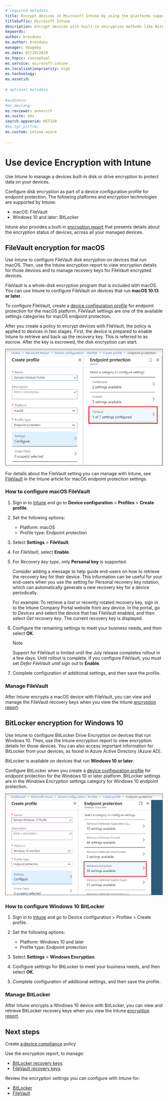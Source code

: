 ```yaml
---
# required metadata
title: Encrypt devices in Microsoft Intune by using the platforms supported encryption methods 
titleSuffix: Microsoft Intune
description: Encrypt devices with built-in encryption methods like BitLocker or FileVault, and manage the recovery keys for those encrypted devices from within the Intune portal. 
keywords:
author: brenduns
ms.author: brenduns
manager: dougeby
ms.date: 07/19/2019
ms.topic: conceptual
ms.service: microsoft-intune
ms.localizationpriority: high
ms.technology:
ms.assetid:  

# optional metadata

#audience:
#ms.devlang:
ms.reviewer: annovich
ms.suite: ems
search.appverid: MET150
#ms.tgt_pltfrm:
ms.custom: intune-azure

---
```


# Use device Encryption with Intune  

Use Intune to manage a devices built-in disk or drive encryption to protect data on your devices.  

Configure disk encryption as part of a device configuration profile for endpoint protection. The following platforms and encryption technologies are supported by Intune:  
- macOS: FileVault   
- Windows 10 and later: BitLocker  

Intune also provides a built-in [encryption report](encryption-monitor.md) that presents details about the encryption status of devices, across all your managed devices.  

## FileVault encryption for macOS  

Use Intune to configure FileVault disk encryption on devices that run macOS. Then, use the Intune encryption report to view encryption details for those devices and to manage recovery keys for FileVault encrypted devices.  

FileVault is a whole-disk encryption program that is included with macOS. You can use Intune to configure FileVault on devices that run **macOS 10.13 or later**.  

To configure FileVault, create a [device configuration profile](device-profile-create.md) for endpoint protection for the macOS platform. FileVault settings are one of the available settings categories for macOS endpoint protection.  

After you create a policy to encrypt devices with FileVault, the policy is applied to devices in two stages. First, the device is prepared to enable Intune to retrieve and back up the recovery key. This is referred to as escrow. After the key is escrowed, the disk encryption can start.

![FileVault settings](./media/encrypt-devices/filevault-settings.png)

For details about the FileVault setting you can manage with Intune, see [FileVault](endpoint-protection-macos.md#filevault) in the Intune article for macOS endpoint protection settings.  

### How to configure macOS FileVault 

1. Sign in to [Intune](https://go.microsoft.com/fwlink/?linkid=2090973) and go to **Device configuration** > **Profiles** > **Create profile**.  

2. Set the following options:  

   - Platform: macOS  
   - Profile type: Endpoint protection  

3. Select **Settings** > **FileVault**.

4. For *FileVault*, select **Enable**.  

5. For *Recovery key type*, only **Personal key** is supported.  

   Consider adding a message to help guide end-users on how to retrieve the recovery key for their device. This information can be useful for your end-users when you use the setting for Personal recovery key rotation, which can automatically generate a new recovery key for a device periodically.  
   
   For example:  To retrieve a lost or recently rotated recovery key, sign in to the Intune Company Portal website from any device. In the portal, go to *Devices* and select the device that has FileVault enabled, and then select *Get recovery key*. The current recovery key is displayed.  

6. Configure the remaining settings to meet your business needs, and then select **OK**.  
   
   > [!NOTE]
   > Support for FileVault is limited until the July release completes rollout in a few days. Until rollout is complete, if you configure FileVault, you must set *Defer FileVault until sign out* to **Enable**.   

7. Complete configuration of additional settings, and then save the profile.  

###  Manage FileVault  

After Intune encrypts a macOS device with FileVault, you can view and manage the FileVault recovery keys when you view the Intune [encryption report](encryption-monitor.md).  

## BitLocker encryption for Windows 10  

Use Intune to configure BitLocker Drive Encryption on devices that run Windows 10. Then, use the Intune encryption report to view encryption details for those devices. You can also access important information for BitLocker from your devices, as found in Azure Active Directory (Azure AD).  

BitLocker is available on devices that run **Windows 10 or later**.  

Configure BitLocker when you create a [device configuration profile](device-profile-create.md) for endpoint protection for the Windows 10 or later platform. BitLocker settings are in the Windows Encryption settings category for Windows 10 endpoint protection.    

![BitLocker settings](./media/encrypt-devices/bitlocker-settings.png) 

### How to configure Windows 10 BitLocker  

1. Sign in to [Intune](https://go.microsoft.com/fwlink/?linkid=2090973) and go to Device configuration > Profiles > Create profile.  

2. Set the following options:  
   - Platform: Windows 10 and later  
   - Profile type: Endpoint protection   

3. Select **Settings** > **Windows Encryption**.

4. Configure settings for BitLocker to meet your business needs, and then select **OK**.  

5. Complete configuration of additional settings, and then save the profile.  

### Manage BitLocker  

After Intune encrypts a Windows 10 device with BitLocker, you can view and retrieve BitLocker recovery keys when you view the Intune [encryption report](encryption-monitor.md).  

## Next steps  

Create [a device compliance](compliance-policy-create-windows.md) policy  

Use the encryption report, to manage:  
- [BitLocker recovery keys](encryption-monitor.md#bitlocker-recovery-keys)
- [FileVault recovery keys](encryption-monitor.md#filevault-recovery-keys)

Review the encryption settings you can configure with Intune for:  
- [BitLocker](endpoint-protection-windows-10.md#windows-encryption)  
- [FileVault](endpoint-protection-macos.md#filevault)  
 
 
